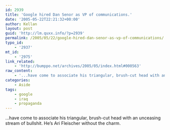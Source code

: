 ```yaml
---
id: 2939
title: 'Google hired Dan Senor as VP of communications.'
date: '2005-05-22T22:21:32+00:00'
author: Kellan
layout: post
guid: 'http://lm.quxx.info/?p=2939'
permalink: /2005/05/22/google-hired-dan-senor-as-vp-of-communications/
typo_id:
    - '2937'
mt_id:
    - '2975'
link_related:
    - 'http://bumppo.net/archives/2005/05/index.html#000563'
raw_content:
    - '...have come to associate his triangular, brush-cut head with an unceasing stream of bullshit. He\''s Ari Fleischer without the charm.'
categories:
    - Aside
tags:
    - google
    - iraq
    - propaganda
---
```


…have come to associate his triangular, brush-cut head with an unceasing stream of bullshit. He’s Ari Fleischer without the charm.